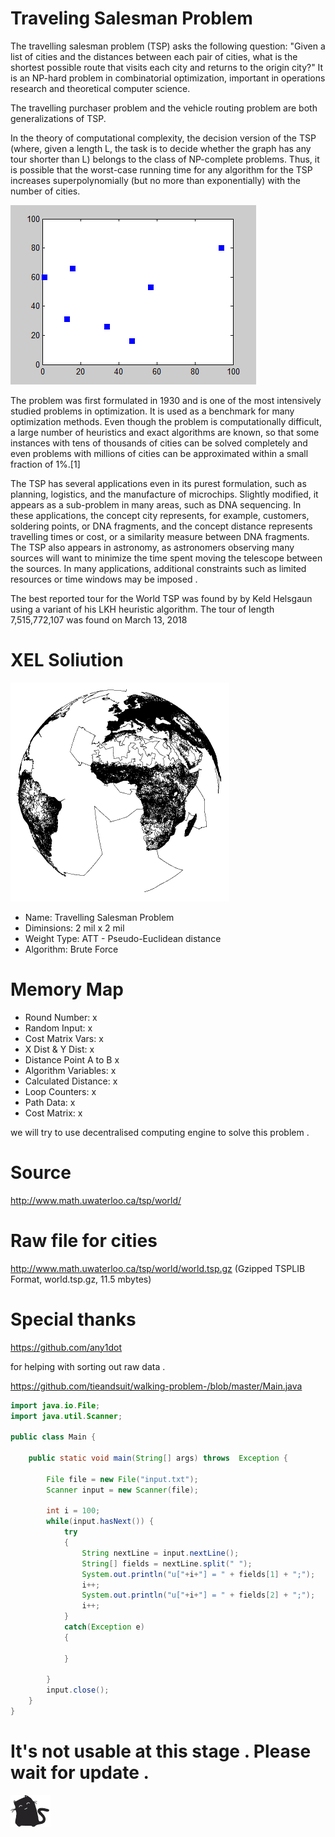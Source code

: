 # Traveling Salesman Problem

The travelling salesman problem (TSP) asks the following question: "Given a list of cities and the distances between each pair of cities, what is the shortest possible route that visits each city and returns to the origin city?" It is an NP-hard problem in combinatorial optimization, important in operations research and theoretical computer science.

The travelling purchaser problem and the vehicle routing problem are both generalizations of TSP.

In the theory of computational complexity, the decision version of the TSP (where, given a length L, the task is to decide whether the graph has any tour shorter than L) belongs to the class of NP-complete problems. Thus, it is possible that the worst-case running time for any algorithm for the TSP increases superpolynomially (but no more than exponentially) with the number of cities.

![](Nearestneighbor.gif)


The problem was first formulated in 1930 and is one of the most intensively studied problems in optimization. It is used as a benchmark for many optimization methods. Even though the problem is computationally difficult, a large number of heuristics and exact algorithms are known, so that some instances with tens of thousands of cities can be solved completely and even problems with millions of cities can be approximated within a small fraction of 1%.[1]

The TSP has several applications even in its purest formulation, such as planning, logistics, and the manufacture of microchips. Slightly modified, it appears as a sub-problem in many areas, such as DNA sequencing. In these applications, the concept city represents, for example, customers, soldering points, or DNA fragments, and the concept distance represents travelling times or cost, or a similarity measure between DNA fragments. The TSP also appears in astronomy, as astronomers observing many sources will want to minimize the time spent moving the telescope between the sources. In many applications, additional constraints such as limited resources or time windows may be imposed .

The best reported tour for the World TSP was found by by Keld Helsgaun using a variant of his LKH heuristic algorithm. The tour of length 7,515,772,107 was found on March 13, 2018

# XEL Soliution 


![](world.anim1a.gif)


 * Name:		Travelling Salesman Problem 
 * Diminsions:	2 mil x 2 mil
 * Weight Type:	ATT - Pseudo-Euclidean distance
 * Algorithm:	Brute Force

 # Memory Map
 *   Round Number:         x
 *   Random Input:         x
 *   Cost Matrix Vars:		 x
 *   X Dist & Y Dist:		   x
 *   Distance Point A to B x
 *   Algorithm Variables:	 x
 *   Calculated Distance:	 x
 *   Loop Counters:			   x
 *   Path Data:   			   x
 *   Cost Matrix:          x 	

we will try to use decentralised computing engine to solve this problem .

# Source 

http://www.math.uwaterloo.ca/tsp/world/

# Raw file for cities 

http://www.math.uwaterloo.ca/tsp/world/world.tsp.gz (Gzipped TSPLIB Format, world.tsp.gz, 11.5 mbytes) 

# Special thanks

https://github.com/any1dot

for helping with sorting out raw data . 

https://github.com/tieandsuit/walking-problem-/blob/master/Main.java

```java
import java.io.File;
import java.util.Scanner;

public class Main {

    public static void main(String[] args) throws  Exception {

        File file = new File("input.txt");
        Scanner input = new Scanner(file);

        int i = 100;
        while(input.hasNext()) {
            try
            {
                String nextLine = input.nextLine();
                String[] fields = nextLine.split(" ");
                System.out.println("u["+i+"] = " + fields[1] + ";");
                i++;
                System.out.println("u["+i+"] = " + fields[2] + ";");
                i++;
            }
            catch(Exception e)
            {

            }

        }
        input.close();
    }
}
```
# It's not usable at this stage . Please wait for update .
![](waitingcat.gif)
